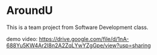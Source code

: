 # AroundU
This is a team project from Software Development class.

demo video:
https://drive.google.com/file/d/1nA-688Yu5KW4Ar2I8n2A2ZqLYwYZgGpe/view?usp=sharing
